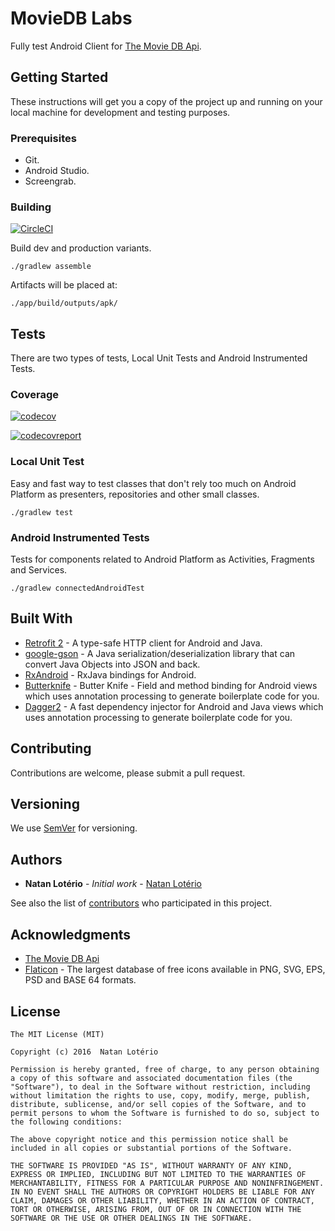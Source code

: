 # MovieDB Labs

Fully test Android Client for [The Movie DB Api](https://developers.themoviedb.org/3).

## Getting Started

These instructions will get you a copy of the project up and running on your local machine for development and testing purposes.

### Prerequisites

- Git.
- Android Studio.
- Screengrab.

### Building
[![CircleCI](https://circleci.com/gh/natanloterio/lux.svg?style=svg)](https://circleci.com/gh/natanloterio/lux)

Build dev and production variants.

```
./gradlew assemble
```

Artifacts will be placed at:

```
./app/build/outputs/apk/
```

## Tests

There are two types of tests, Local Unit Tests and Android Instrumented Tests.

### Coverage
[![codecov](https://codecov.io/gh/natanloterio/moviedblabs/branch/master/graph/badge.svg)](https://codecov.io/gh/natanloterio/moviedblabs)

[![codecovreport](https://codecov.io/gh/natanloterio/moviedblabs/branch/master/graphs/tree.svg)](https://codecov.io/gh/natanloterio/moviedblabs/branch/master/graphs/tree.svg)

### Local Unit Test

Easy and fast way to test classes that don't rely too much on Android Platform as presenters, repositories and other small classes.

```
./gradlew test
```

### Android Instrumented Tests

Tests for components related to Android Platform as Activities, Fragments and Services.

```
./gradlew connectedAndroidTest
```

## Built With

* [Retrofit 2](https://square.github.io/retrofit/) - A type-safe HTTP client for Android and Java.
* [google-gson](https://github.com/google/gson) - A Java serialization/deserialization library that can convert Java Objects into JSON and back.
* [RxAndroid](https://github.com/ReactiveX/RxAndroid) - RxJava bindings for Android.
* [Butterknife](https://github.com/JakeWharton/butterknife) - Butter Knife - Field and method binding for Android views which uses annotation processing to generate boilerplate code for you.
* [Dagger2](http://google.github.io/dagger/) - A fast dependency injector for Android and Java
views which uses annotation processing to generate boilerplate code for you.

## Contributing

Contributions are welcome, please submit a pull request.

## Versioning

We use [SemVer](http://semver.org/) for versioning.

## Authors

* **Natan Lotério** - *Initial work* - [Natan Lotério](https://github.com/natanloterio/)

See also the list of [contributors](https://github.com/natanloterio/moviedblabs/graphs/contributors) who participated in this project.

## Acknowledgments

* [The Movie DB Api](https://developers.themoviedb.org/3)
* [Flaticon](https://github.com/ReactiveX/RxAndroid) -  The largest database of free icons available in PNG, SVG, EPS, PSD and BASE 64 formats.

## License

```
The MIT License (MIT)

Copyright (c) 2016  Natan Lotério

Permission is hereby granted, free of charge, to any person obtaining a copy of this software and associated documentation files (the "Software"), to deal in the Software without restriction, including without limitation the rights to use, copy, modify, merge, publish, distribute, sublicense, and/or sell copies of the Software, and to permit persons to whom the Software is furnished to do so, subject to the following conditions:

The above copyright notice and this permission notice shall be included in all copies or substantial portions of the Software.

THE SOFTWARE IS PROVIDED "AS IS", WITHOUT WARRANTY OF ANY KIND, EXPRESS OR IMPLIED, INCLUDING BUT NOT LIMITED TO THE WARRANTIES OF MERCHANTABILITY, FITNESS FOR A PARTICULAR PURPOSE AND NONINFRINGEMENT. IN NO EVENT SHALL THE AUTHORS OR COPYRIGHT HOLDERS BE LIABLE FOR ANY CLAIM, DAMAGES OR OTHER LIABILITY, WHETHER IN AN ACTION OF CONTRACT, TORT OR OTHERWISE, ARISING FROM, OUT OF OR IN CONNECTION WITH THE SOFTWARE OR THE USE OR OTHER DEALINGS IN THE SOFTWARE.

```
